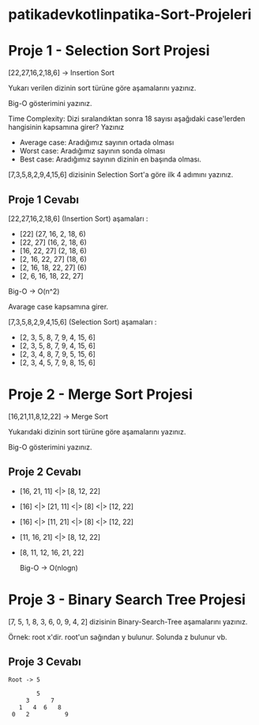 # patikadevkotlinpatika-Sort-Projeleri

# Proje 1 - Selection Sort Projesi

[22,27,16,2,18,6] -> Insertion Sort

Yukarı verilen dizinin sort türüne göre aşamalarını yazınız.

Big-O gösterimini yazınız.

Time Complexity: Dizi sıralandıktan sonra 18 sayısı aşağıdaki case'lerden hangisinin kapsamına girer? Yazınız

-  Average case: Aradığımız sayının ortada olması
-  Worst case: Aradığımız sayının sonda olması
-  Best case: Aradığımız sayının dizinin en başında olması.

[7,3,5,8,2,9,4,15,6] dizisinin Selection Sort'a göre ilk 4 adımını yazınız.

## Proje 1 Cevabı
[22,27,16,2,18,6] (Insertion Sort) aşamaları :

* [22] (27, 16, 2, 18, 6)
* [22, 27] (16, 2, 18, 6)
* [16, 22, 27] (2, 18, 6)
* [2, 16, 22, 27] (18, 6)
* [2, 16, 18, 22, 27] (6)
* [2, 6, 16, 18, 22, 27]

Big-O -> O(n^2)

Avarage case kapsamına girer.

[7,3,5,8,2,9,4,15,6] (Selection Sort) aşamaları :
* [2, 3, 5, 8, 7, 9, 4, 15, 6]
* [2, 3, 5, 8, 7, 9, 4, 15, 6]
* [2, 3, 4, 8, 7, 9, 5, 15, 6]
* [2, 3, 4, 5, 7, 9, 8, 15, 6]

# Proje 2 - Merge Sort Projesi

[16,21,11,8,12,22] -> Merge Sort

Yukarıdaki dizinin sort türüne göre aşamalarını yazınız.

Big-O gösterimini yazınız.

## Proje 2 Cevabı

* [16, 21, 11] <|> [8, 12, 22]
* [16] <|> [21, 11] <|> [8] <|> [12, 22]
* [16] <|> [11, 21] <|> [8] <|> [12, 22]
* [11, 16, 21] <|> [8, 12, 22]
* [8, 11, 12, 16, 21, 22]

  Big-O -> O(nlogn)

# Proje 3 - Binary Search Tree Projesi

[7, 5, 1, 8, 3, 6, 0, 9, 4, 2] dizisinin Binary-Search-Tree aşamalarını yazınız.

Örnek: root x'dir. root'un sağından y bulunur. Solunda z bulunur vb.

## Proje 3 Cevabı
```
Root -> 5

        5
     3      7
   1   4  6   8
 0   2          9

```
              
